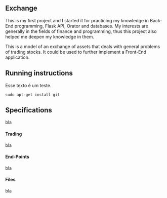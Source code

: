 ## Exchange
This is my first project and I started it for practicing my knowledge in Back-End programming,
Flask API, Orator and databases. My interests are generally in the fields of finance and programming, thus this project also
helped me deepen my knowledge in them.

This is a model of an exchange of assets that deals with general problems of trading stocks. It could be used to further
 implement a Front-End application.

## Running instructions

Esse texto é um teste.

```
sudo apt-get install git
```

## Specifications

bla

#### Trading

bla

#### End-Points

bla

#### Files

bla